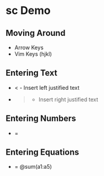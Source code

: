 # sc Demo

## Moving Around

 * Arrow Keys
 * Vim Keys (hjkl)

## Entering Text

 * < - Insert left justified text
 * > - Insert right justified text

## Entering Numbers

 * =

## Entering Equations

 * = @sum(a1:a5)
